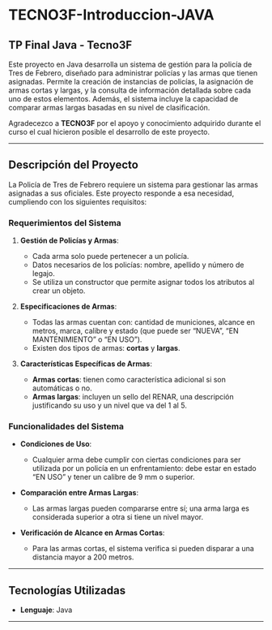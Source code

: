 # TECNO3F-Introduccion-JAVA

## TP Final Java - Tecno3F

Este proyecto en Java desarrolla un sistema de gestión para la policía de Tres de Febrero, diseñado para administrar policías y las armas que tienen asignadas. Permite la creación de instancias de policías, la asignación de armas cortas y largas, y la consulta de información detallada sobre cada uno de estos elementos. Además, el sistema incluye la capacidad de comparar armas largas basadas en su nivel de clasificación.

Agradecezco a **TECNO3F** por el apoyo y conocimiento adquirido durante el curso el cual hicieron posible el desarrollo de este proyecto.

---

## Descripción del Proyecto

La Policía de Tres de Febrero requiere un sistema para gestionar las armas asignadas a sus oficiales. Este proyecto responde a esa necesidad, cumpliendo con los siguientes requisitos:

### Requerimientos del Sistema

1. **Gestión de Policías y Armas**:
   - Cada arma solo puede pertenecer a un policía.
   - Datos necesarios de los policías: nombre, apellido y número de legajo.
   - Se utiliza un constructor que permite asignar todos los atributos al crear un objeto.

2. **Especificaciones de Armas**:
   - Todas las armas cuentan con: cantidad de municiones, alcance en metros, marca, calibre y estado (que puede ser “NUEVA”, “EN MANTENIMIENTO” o “EN USO”).
   - Existen dos tipos de armas: **cortas** y **largas**.

3. **Características Específicas de Armas**:
   - **Armas cortas**: tienen como característica adicional si son automáticas o no.
   - **Armas largas**: incluyen un sello del RENAR, una descripción justificando su uso y un nivel que va del 1 al 5.

### Funcionalidades del Sistema

- **Condiciones de Uso**:
  - Cualquier arma debe cumplir con ciertas condiciones para ser utilizada por un policía en un enfrentamiento: debe estar en estado “EN USO” y tener un calibre de 9 mm o superior.

- **Comparación entre Armas Largas**:
  - Las armas largas pueden compararse entre sí; una arma larga es considerada superior a otra si tiene un nivel mayor.

- **Verificación de Alcance en Armas Cortas**:
  - Para las armas cortas, el sistema verifica si pueden disparar a una distancia mayor a 200 metros.

---

## Tecnologías Utilizadas

- **Lenguaje**: Java

---


